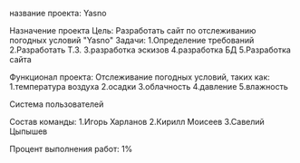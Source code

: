 название проекта: Yasno

Назначение проекта
Цель: Разработать сайт по отслеживанию погодных условий "Yasno"
Задачи:
1.Определение требований
2.Разработать Т.З.
3.разработка эскизов
4.разработка БД
5.Разработка сайта

Функционал проекта:
Отслеживание погодных условий, таких как:
1.температура воздуха
2.осадки
3.облачность
4.давление
5.влажность

Система пользователей

Состав команды:
1.Игорь Харланов
2.Кирилл Моисеев
3.Савелий Цыпышев

Процент выполнения работ: 1%
